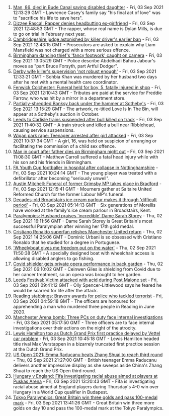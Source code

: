 1. [Man, 86, died in Bude Canal saving disabled daughter](https://www.bbc.co.uk/news/uk-england-cornwall-58436865?at_medium=RSS&at_campaign=KARANGA) - Fri, 03 Sep 2021 12:13:29 GMT - Lawrence Casey's family say "his final act of love" was to "sacrifice his life to save hers".
2. [Dizzee Rascal: Rapper denies headbutting ex-girlfriend](https://www.bbc.co.uk/news/uk-england-london-58438094?at_medium=RSS&at_campaign=KARANGA) - Fri, 03 Sep 2021 12:48:53 GMT - The rapper, whose real name is Dylan Mills, is due to go on trial in February next year.
3. [Cambridgeshire judge astonished by killer driver's earlier ban](https://www.bbc.co.uk/news/uk-england-cambridgeshire-58424514?at_medium=RSS&at_campaign=KARANGA) - Fri, 03 Sep 2021 12:43:15 GMT - Prosecutors are asked to explain why Liam Mansfield was not charged with a more serious offence.
4. [Birmingham dancing thief's 'fancy footwork' caught on camera](https://www.bbc.co.uk/news/uk-england-birmingham-58435541?at_medium=RSS&at_campaign=KARANGA) - Fri, 03 Sep 2021 13:05:29 GMT - Police describe Abdelhadi Bahou Jabour's moves as "part Bruce Forsyth, part Artful Dodger".
5. [Derby wife killer's supervision 'not robust enough'](https://www.bbc.co.uk/news/uk-england-derbyshire-58359111?at_medium=RSS&at_campaign=KARANGA) - Fri, 03 Sep 2021 12:33:21 GMT - Sohbia Khan was murdered by her husband two days after he met with a mental health care coordinator.
6. [Fenwick Colchester: Funeral held for boy, 5, fatally injured in shop](https://www.bbc.co.uk/news/uk-england-essex-58435449?at_medium=RSS&at_campaign=KARANGA) - Fri, 03 Sep 2021 12:10:43 GMT - Tributes are paid at the service for Freddie Farrow, who was hit by a mirror in a department store.
7. [Partially-shredded Banksy back under the hammer at Sotheby's](https://www.bbc.co.uk/news/uk-england-bristol-58433852?at_medium=RSS&at_campaign=KARANGA) - Fri, 03 Sep 2021 13:15:29 GMT - The artwork, re-titled Love Is In The Bin, will appear at a Sotheby's auction in October.
8. [Leeds to Carlisle trains suspended after bull killed on track](https://www.bbc.co.uk/news/uk-england-york-north-yorkshire-58433460?at_medium=RSS&at_campaign=KARANGA) - Fri, 03 Sep 2021 11:40:32 GMT - A train struck and killed a bull near Ribblehead, causing service suspensions.
9. [Wigan park rape: Teenager arrested after girl attacked](https://www.bbc.co.uk/news/uk-england-manchester-58436049?at_medium=RSS&at_campaign=KARANGA) - Fri, 03 Sep 2021 10:37:34 GMT - A girl, 16, was held on suspicion of arranging or facilitating the commission of a child sex offence.
10. [Man in court after father dies on Birmingham night out](https://www.bbc.co.uk/news/uk-england-birmingham-58436753?at_medium=RSS&at_campaign=KARANGA) - Fri, 03 Sep 2021 11:08:30 GMT - Matthew Carroll suffered a fatal head injury while with his son and his friends in Birmingham.
11. [FA Youth Cup footballer in hospital after collapse in Nottinghamshire](https://www.bbc.co.uk/news/uk-england-nottinghamshire-58359112?at_medium=RSS&at_campaign=KARANGA) - Fri, 03 Sep 2021 10:24:14 GMT - The young player was treated with a defibrillator after becoming "seriously unwell".
12. [Austin Mitchell: Funeral of former Grimsby MP takes place in Bradford](https://www.bbc.co.uk/news/uk-england-humber-58433653?at_medium=RSS&at_campaign=KARANGA) - Fri, 03 Sep 2021 12:15:41 GMT - Mourners gather at Saltaire United Reformed Church for the former Labour MP's funeral.
13. [Decades-old Broadstairs ice cream parlour makes it through 'difficult period'](https://www.bbc.co.uk/news/uk-england-kent-58423212?at_medium=RSS&at_campaign=KARANGA) - Fri, 03 Sep 2021 05:14:13 GMT - Six generations of Morellis have worked at the family's ice cream parlour in Broadstairs, Kent.
14. [Paralympics: Husband praises 'incredible' Dame Sarah Storey](https://www.bbc.co.uk/news/uk-england-manchester-58424306?at_medium=RSS&at_campaign=KARANGA) - Thu, 02 Sep 2021 16:11:56 GMT - Dame Sarah Storey is Great Britain's most successful Paralympian after winning her 17th gold medal.
15. [Cristiano Ronaldo superfan relishes Manchester United return](https://www.bbc.co.uk/news/uk-england-manchester-58424043?at_medium=RSS&at_campaign=KARANGA) - Thu, 02 Sep 2021 14:25:06 GMT - Dominic Urbani is so obsessed with Cristiano Ronaldo that he studied for a degree in Portuguese.
16. ['Wheelyboat gives me freedom out on the water'](https://www.bbc.co.uk/news/uk-england-northamptonshire-58423442?at_medium=RSS&at_campaign=KARANGA) - Thu, 02 Sep 2021 11:50:38 GMT - A specially designed boat with wheelchair access is allowing disabled anglers to go fishing.
17. [Covid shielder gets private opera performance in back garden](https://www.bbc.co.uk/news/uk-england-london-58414445?at_medium=RSS&at_campaign=KARANGA) - Thu, 02 Sep 2021 06:10:02 GMT - Ceinwen Giles is shielding from Covid due to her cancer treatment, so an opera was brought to her garden.
18. [Leeds Festival: Victim attacked with acid during Post Malone set](https://www.bbc.co.uk/news/uk-england-leeds-58432828?at_medium=RSS&at_campaign=KARANGA) - Fri, 03 Sep 2021 09:41:12 GMT - Olly Spencer-Littlewood says he feared he would be scarred for life after the attack.
19. [Reading stabbings: Bravery awards for police who tackled terrorist](https://www.bbc.co.uk/news/uk-england-berkshire-58423422?at_medium=RSS&at_campaign=KARANGA) - Fri, 03 Sep 2021 04:59:18 GMT - The officers are honoured for apprehending a man who murdered three people in Reading in June 2020.
20. [Manchester Arena bomb: Three PCs on duty face internal investigations](https://www.bbc.co.uk/news/uk-england-manchester-58428898?at_medium=RSS&at_campaign=KARANGA) - Fri, 03 Sep 2021 05:17:50 GMT - Three officers are to face internal investigations over their actions on the night of the atrocity.
21. [Lewis Hamilton top as Dutch Grand Prix first practice delayed by Vettel car problem](https://www.bbc.co.uk/sport/formula1/58435027?at_medium=RSS&at_campaign=KARANGA) - Fri, 03 Sep 2021 10:45:18 GMT - Lewis Hamilton headed title rival Max Verstappen in a bizarrely truncated first practice session at the Dutch Grand Prix.
22. [US Open 2021: Emma Raducanu beats Zhang Shuai to reach third round](https://www.bbc.co.uk/sport/tennis/58427963?at_medium=RSS&at_campaign=KARANGA) - Thu, 02 Sep 2021 21:27:00 GMT - British teenager Emma Raducanu delivers another impressive display as she sweeps aside China's Zhang Shuai to reach the US Open third round.
23. [Hungary v England: Fifa investigating racial abuse aimed at players at Puskas Arena](https://www.bbc.co.uk/sport/football/58432092?at_medium=RSS&at_campaign=KARANGA) - Fri, 03 Sep 2021 13:20:43 GMT - Fifa is investigating racial abuse aimed at England players during Thursday's 4-0 win over Hungary in a World Cup qualifier in Budapest.
24. [Tokyo Paralympics: Great Britain win three golds and pass 100-medal mark](https://www.bbc.co.uk/sport/disability-sport/58431290?at_medium=RSS&at_campaign=KARANGA) - Fri, 03 Sep 2021 13:41:26 GMT - Great Britain win three more golds on day 10 and pass the 100-medal mark at the Tokyo Paralympics.
